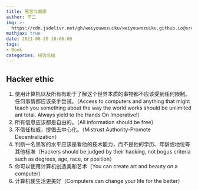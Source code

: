 ```yaml
---
title: 黑客与画家
author: 不二
img: >-
  https://cdn.jsdelivr.net/gh/weiyouwozuiku/weiyouwozuiku.github.io@src/source/_posts/PageImg/黑客与画家.jpg
mathjax: true
date: 2021-08-28 18:06:00
tags:
- Book
categories: 经验总结
---
```


## Hacker ethic

1. 使用计算机以及所有有助于了解这个世界本质的事物都不应该受到任何限制。任何事情都应该亲手尝试。（Access to computers and anything that might teach you something about the way the world works should be unlimited ant total. Always yield to the Hands On Imperative!）
2. 所有信息应该都是自由的。（All information should be free）
3. 不信任权威，提倡去中心化。（Mistrust Authority-Promote Decentralization）
4. 判断一名黑客的水平应该是看他的技术能力，而不是他的学历、年龄或地位等其他标准（Hackers should be judged by their hacking, not bogus criteria such as degrees, age, race, or position）
5. 你可以使用计算机创造美和艺术（You can create art and beauty on a computer）
6. 计算机使生活更美好（Computers can change your life for the better）

